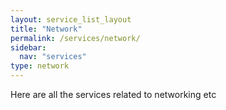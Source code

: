 ```yaml
---
layout: service_list_layout
title: "Network"
permalink: /services/network/
sidebar:
  nav: "services"
type: network
---
```


Here are all the services related to networking etc


